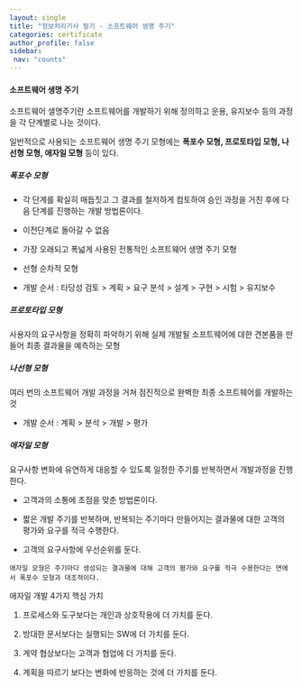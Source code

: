 ```yaml
---
layout: single
title: "정보처리기사 필기 - 소프트웨어 생명 주기"
categories: certificate
author_profile: false
sidebar:
 nav: "counts"
---
```


#### 소프트웨어 생명 주기

소프트웨어 샐명주기란 소프트웨어를 개발하기 위해 정의하고 운용, 유지보수 등의 과정을 각 단계별로 나눈 것이다.

일반적으로 사용되는 소프트웨어 생명 주기 모형에는 **폭포수 모형, 프로토타입 모형, 나선형 모형, 애자일 모형** 등이 있다.

##### 폭포수 모형

- 각 단계를 확실히 매듭짓고 그 결과를 철저하게 컴토하여 승인 과정을 거친 후에 다음 단계를 진행하는 개발 방법론이다.

- 이전단계로 돌아갈 수 없음

- 가장 오래되고 폭넓게 사용된 전통적인 소프트웨어 생명 주기 모형

- 선형 순차적 모형

- 개발 순서 : 타당성 검토 > 계획 > 요구 분석 > 설계 > 구현 > 시험 > 유지보수

##### 프로토타입 모형

사용자의 요구사항을 정확히 파악하기 위해 실제 개발될 소프트웨어에 대한 견본품을 만들어 최종 결과물을 예측하는 모형

##### 나선형 모형

여러 번의 소프트웨어 개발 과정을 거쳐 점진적으로 완벽한 최종 소프트웨어를 개발하는 것

- 개발 순서 : 계획 > 분석 > 개발 > 평가

##### 애자일 모형

요구사항 변화에 유연하게 대응할 수 있도록 일정한 주기를 반복하면서 개발과정을 진행한다.

- 고객과의 소통에 초점을 맞춘 방법론이다.

- 짧은 개발 주기를 반복하며, 반복되는 주기마다 만들어지는 결과물에 대한 고객의 평가와 요구를 적극 수행한다.

- 고객의 요구사항에 우선순위를 둔다.

`애자일 모형은 주기마다 생성되는 결과물에 대해 고객의 평가와 요구를 적극 수용한다는 면에서 폭포수 모형과 대조적이다.`

애자일 개발 4가지 핵심 가치

1. 프로세스와 도구보다는 개인과 상호작용에 더 가치를 둔다.

2. 방대한 문서보다는 실행되는 SW에 더 가치를 둔다.

3. 계약 협상보다는 고객과 협업에 더 가치를 둔다.

4. 계획을 따르기 보다는 변화에 반응하는 것에 더 가치를 둔다.
